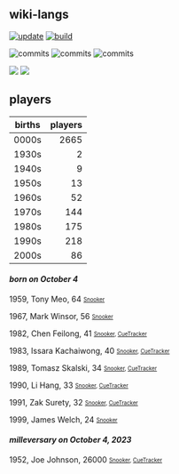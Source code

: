 ## wiki-langs
[![update](https://github.com/dreamerminsk/wiki-langs/actions/workflows/update-tables.yml/badge.svg)](https://github.com/dreamerminsk/wiki-langs/actions/workflows/update-tables.yml)
[![build](https://github.com/dreamerminsk/wiki-langs/actions/workflows/build.yml/badge.svg)](https://github.com/dreamerminsk/wiki-langs/actions/workflows/build.yml)

![commits](https://img.shields.io/github/commit-activity/y/dreamerminsk/wiki-langs)
![commits](https://img.shields.io/github/commit-activity/m/dreamerminsk/wiki-langs)
![commits](https://img.shields.io/github/commit-activity/w/dreamerminsk/wiki-langs)

![](https://img.shields.io/github/languages/code-size/dreamerminsk/wiki-langs)
![](https://img.shields.io/github/repo-size/dreamerminsk/wiki-langs)

## players
| births | players |
| :----: | ------: |
| 0000s | 2665 |
| 1930s | 2 |
| 1940s | 9 |
| 1950s | 13 |
| 1960s | 52 |
| 1970s | 144 |
| 1980s | 175 |
| 1990s | 218 |
| 2000s | 86 |

#### ***born on October  4***
1959, Tony Meo, 64 <sub><sup>[Snooker](http://www.snooker.org/res/index.asp?player=2874)</sup></sub>

1967, Mark Winsor, 56 <sub><sup>[Snooker](http://www.snooker.org/res/index.asp?player=2448)</sup></sub>

1982, Chen Feilong, 41 <sub><sup>[Snooker](http://www.snooker.org/res/index.asp?player=910), [CueTracker](http://cuetracker.net/Players/chen-feilong/)</sup></sub>

1983, Issara Kachaiwong, 40 <sub><sup>[Snooker](http://www.snooker.org/res/index.asp?player=192), [CueTracker](http://cuetracker.net/Players/issara-kachaiwong/)</sup></sub>

1989, Tomasz Skalski, 34 <sub><sup>[Snooker](http://www.snooker.org/res/index.asp?player=358), [CueTracker](http://cuetracker.net/Players/tomasz-skalski/)</sup></sub>

1990, Li Hang, 33 <sub><sup>[Snooker](http://www.snooker.org/res/index.asp?player=295), [CueTracker](http://cuetracker.net/Players/li-hang/)</sup></sub>

1991, Zak Surety, 32 <sub><sup>[Snooker](http://www.snooker.org/res/index.asp?player=89), [CueTracker](http://cuetracker.net/Players/zak-surety/)</sup></sub>

1999, James Welch, 24 <sub><sup>[Snooker](http://www.snooker.org/res/index.asp?player=2366)</sup></sub>


#### ***milleversary on October  4, 2023***
1952, Joe Johnson, 26000 <sub><sup>[Snooker](http://www.snooker.org/res/index.asp?player=469), [CueTracker](http://cuetracker.net/Players/joe-johnson/)</sup></sub>




